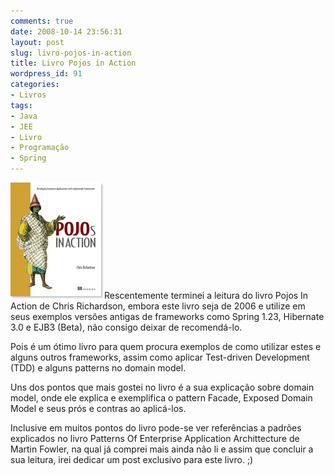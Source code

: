 ```yaml
---
comments: true
date: 2008-10-14 23:56:31
layout: post
slug: livro-pojos-in-action
title: Livro Pojos in Action
wordpress_id: 91
categories:
- Livros
tags:
- Java
- JEE
- Livro
- Programação
- Spring
---
```


[![](/images/2008/10/crichardson_cover150.jpg)](/images/2008/10/crichardson_cover150.jpg)Rescentemente terminei a leitura do livro Pojos In Action de Chris Richardson, embora este livro seja de 2006 e utilize em seus exemplos versões antigas de frameworks como Spring 1.23, Hibernate 3.0 e EJB3 (Beta), não consigo deixar de recomendá-lo.

Pois é um ótimo livro para quem procura exemplos de como utilizar estes e alguns outros frameworks, assim como aplicar Test-driven Development (TDD) e alguns patterns no domain model.

Uns dos pontos que mais gostei no livro é a sua explicação sobre domain model, onde ele explica e exemplifica o pattern Facade, Exposed Domain Model e seus prós e contras ao aplicá-los.

Inclusive em muitos pontos do livro pode-se ver referências a padrões explicados no livro Patterns Of Enterprise Application Archittecture de Martin Fowler, na qual já comprei mais ainda não li e assim que concluir a sua leitura, irei dedicar um post exclusivo para este livro. ;)
